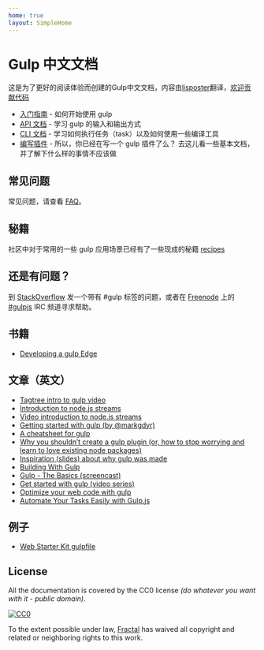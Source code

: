 ```yaml
---
home: true
layout: SimpleHome
---
```


# Gulp 中文文档 <Badge text="v3.9.1" vertical="middle" />

这是为了更好的阅读体验而创建的Gulp中文文档，内容由[lisposter](https://github.com/lisposter/gulp-docs-zh-cn)翻译，[欢迎贡献代码](https://github.com/bipedd/gulp-docs)

- [入门指南](getting-started.md) - 如何开始使用 gulp
- [API 文档](API.md) - 学习 gulp 的输入和输出方式
- [CLI 文档](CLI.md) - 学习如何执行任务（task）以及如何使用一些编译工具
- [编写插件](writing-a-plugin/README.md) - 所以，你已经在写一个 gulp 插件了么？ 去这儿看一些基本文档，并了解下什么样的事情不应该做

## 常见问题

常见问题，请查看 [FAQ](FAQ.md)。

## 秘籍

社区中对于常用的一些 gulp 应用场景已经有了一些现成的秘籍 [recipes](recipes/)

## 还是有问题？

到 [StackOverflow](http://stackoverflow.com/questions/tagged/gulp) 发一个带有 #gulp 标签的问题，或者在 [Freenode](http://freenode.net/) 上的 [#gulpjs](http://webchat.freenode.net/?channels=gulpjs) IRC 频道寻求帮助。

## 书籍

- [Developing a gulp Edge](http://shop.oreilly.com/product/9781939902146.do)

## 文章（英文）

- [Tagtree intro to gulp video](http://tagtree.io/gulp)
- [Introduction to node.js streams](https://github.com/substack/stream-handbook)
- [Video introduction to node.js streams](http://www.youtube.com/watch?v=QgEuZ52OZtU)
- [Getting started with gulp (by @markgdyr)](http://markgoodyear.com/2014/01/getting-started-with-gulp/)
- [A cheatsheet for gulp](https://github.com/osscafe/gulp-cheatsheet)
- [Why you shouldn’t create a gulp plugin (or, how to stop worrying and learn to love existing node packages)](http://blog.overzealous.com/post/74121048393/why-you-shouldnt-create-a-gulp-plugin-or-how-to-stop)
- [Inspiration (slides) about why gulp was made](http://slid.es/contra/gulp)
- [Building With Gulp](http://www.smashingmagazine.com/2014/06/11/building-with-gulp/)
- [Gulp - The Basics (screencast)](https://www.youtube.com/watch?v=dwSLFai8ovQ)
- [Get started with gulp (video series)](http://www.youtube.com/playlist?list=PLRk95HPmOM6PN-G1xyKj9q6ap_dc9Yckm)
- [Optimize your web code with gulp](http://www.linuxuser.co.uk/tutorials/optimise-your-web-code-with-gulp-js)
- [Automate Your Tasks Easily with Gulp.js ](https://scotch.io/tutorials/automate-your-tasks-easily-with-gulp-js)

## 例子

- [Web Starter Kit gulpfile](https://github.com/google/web-starter-kit/blob/master/gulpfile.babel.js)

## License

All the documentation is covered by the CC0 license _(do whatever you want with it - public domain)_.

[![CC0](http://i.creativecommons.org/p/zero/1.0/88x31.png)](http://creativecommons.org/publicdomain/zero/1.0/)

To the extent possible under law, [Fractal](http://wearefractal.com) has waived all copyright and related or neighboring rights to this work.

[englishdocs]: https://github.com/gulpjs/gulp/tree/master/docs
[spanishdocs]: https://github.com/bucaran/gulp-docs-es
[koreandocs]: https://github.com/preco21/gulp-docs-ko

